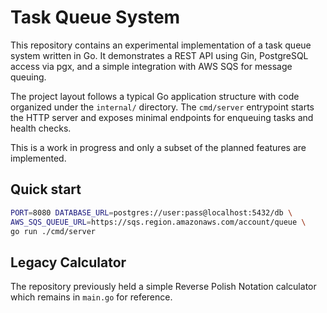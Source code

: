 # Task Queue System

This repository contains an experimental implementation of a task queue system written in Go. It demonstrates a REST API using Gin, PostgreSQL access via pgx, and a simple integration with AWS SQS for message queuing.

The project layout follows a typical Go application structure with code organized under the `internal/` directory. The `cmd/server` entrypoint starts the HTTP server and exposes minimal endpoints for enqueuing tasks and health checks.

This is a work in progress and only a subset of the planned features are implemented.

## Quick start

```sh
PORT=8080 DATABASE_URL=postgres://user:pass@localhost:5432/db \
AWS_SQS_QUEUE_URL=https://sqs.region.amazonaws.com/account/queue \
go run ./cmd/server
```

## Legacy Calculator

The repository previously held a simple Reverse Polish Notation calculator which remains in `main.go` for reference.
